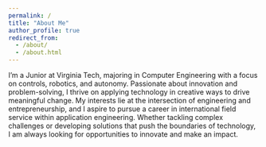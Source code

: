 ```yaml
---
permalink: /
title: "About Me"
author_profile: true
redirect_from: 
  - /about/
  - /about.html
---
```


I’m a Junior at Virginia Tech, majoring in Computer Engineering with a focus on controls, robotics, and autonomy. Passionate about innovation and problem-solving, I thrive on applying technology in creative ways to drive meaningful change. My interests lie at the intersection of engineering and entrepreneurship, and I aspire to pursue a career in international field service within application engineering. Whether tackling complex challenges or developing solutions that push the boundaries of technology, I am always looking for opportunities to innovate and make an impact.

